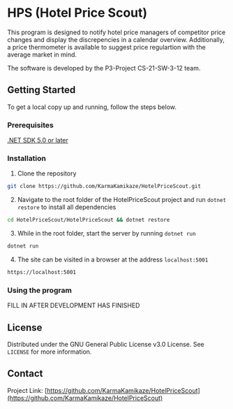 # HPS (Hotel Price Scout)

This program is designed to notify hotel price managers of competitor price changes and display the discrepencies in a calendar overview. Additionally, a price thermometer is available to suggest price regulartion with the average market in mind.

The software is developed by the P3-Project CS-21-SW-3-12 team.

<!-- GETTING STARTED -->
 ## Getting Started
 
 To get a local copy up and running, follow the steps below.
 
 ### Prerequisites
 
 [.NET SDK 5.0 or later](https://dotnet.microsoft.com/download/dotnet/5.0)
 
 ### Installation 

 1. Clone the repository

```sh
git clone https://github.com/KarmaKamikaze/HotelPriceScout.git
```

 2. Navigate to the root folder of the HotelPriceScout project and run `dotnet restore` to install all dependencies
```sh
cd HotelPriceScout/HotelPriceScout && dotnet restore
```

 3. While in the root folder, start the server by running `dotnet run`
```sh
dotnet run
```

 4. The site can be visited in a browser at the address `localhost:5001`

```sh
https://localhost:5001
```

### Using the program

FILL IN AFTER DEVELOPMENT HAS FINISHED

 <!-- LICENSE -->
 ## License
 
 Distributed under the GNU General Public License v3.0 License. See `LICENSE` for more information. 


 <!-- CONTACT --> 
 ## Contact 
 
 Project Link: [https://github.com/KarmaKamikaze/HotelPriceScout](https://github.com/KarmaKamikaze/HotelPriceScout)
